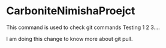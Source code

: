 # CarboniteNimishaProejct
This command is used to check git commands
Testing 1 2 3....

I am doing this change to know more about git pull.
